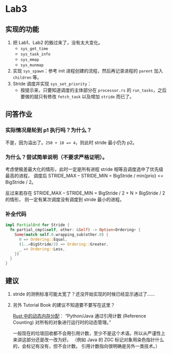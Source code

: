 # Lab3

## 实现的功能

1. 把 Lab1、Lab2 的搬过来了，没有太大变化。
   - `sys_get_time`
   - `sys_task_info`
   - `sys_mmap`
   - `sys_munmap`
2. 实现 `sys_spawn`：参考 init 进程创建的流程，然后再记录进程的 `parent` 加入 `children` 等。
3. Stride 调度并实现 `sys_set_priority`：
   - 按提示来，只要知道调度的主体部分在 `processor.rs` 的 `run_tasks`，之后要做的就只有修改 `fetch_task` 以及增加 `stride` 而已了。

## 问答作业

### 实际情况是轮到 p1 执行吗？为什么？

   不是，因为溢出了。`250 + 10 => 4`，则此时 stride 最小仍为 p2。

### 为什么？尝试简单说明（不要求严格证明）。

   考虑使极差最大化的情形，此时一定是所有进程 stride 相等且调度选中了优先级最高的进程，
   调度后 STRIDE_MAX – STRIDE_MIN = BigStride / min{prio} <= BigStride / 2。

   反过来若存在 STRIDE_MAX – STRIDE_MIN = BigStride / 2 + N > BigStride / 2 的情形，
   则一定有某次调度没有调度到 stride 最小的进程。

### 补全代码

```rust
impl PartialOrd for Stride {
  fn partial_cmp(&self, other: &Self) -> Option<Ordering> {
    Some(match self.0.wrapping_sub(other.0) {
      0 => Ordering::Equal,
      (1..=BigStride/2) => Ordering::Greater,
      _ => Ordering::Less,
    })
  }
}
```

## 建议

1. stride 的测例标准可能太宽了？还没开始实现的时候已经显示通过了……

2. 另外 Tutorial Book 的建议不知道要不要写在这里？

   [Rust 中的动态内存分配](http://rcore-os.cn/rCore-Tutorial-Book-v3/chapter4/1rust-dynamic-allocation.html)：
   “Python/Java 通过引用计数 (Reference Counting) 对所有的对象进行运行时的动态管理。”

   一般现在的垃圾回收都不会用引用计数，至少不是这个术语。所以从严谨性上来讲这部分还是改一改为好。
   （例如 Java 的 ZGC 标记对象用染色指针什么的，会标记有没有，但不会计数。
   引用计数指向很明确是另外一类技术。）
